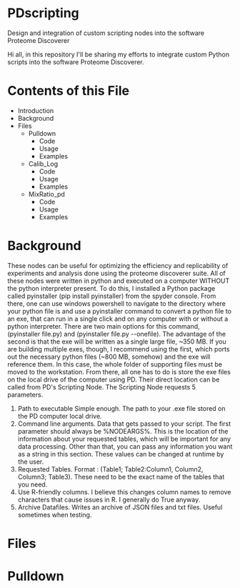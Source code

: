 # PDscripting
Design and integration of custom scripting nodes into the software Proteome Discoverer

Hi all, in this repository I'll be sharing my efforts to integrate custom Python scripts into the software Proteome Discoverer.

# Contents of this File

- Introduction
- Background
- Files
  - Pulldown
    - Code
    - Usage
    - Examples
  - Calib_Log
    - Code
    - Usage
    - Examples
  - MixRatio_pd
    - Code
    - Usage
    - Examples

# Background

These nodes can be useful for optimizing the efficiency and replicability of experiments and analysis done using the proteome discoverer suite. All of these nodes were written in python and executed on a computer WITHOUT the python interpreter present. To do this, I installed a Python package called pyinstaller (pip install pyinstaller) from the spyder console. From there, one can use windows powershell to navigate to the directory where your python file is and use a pyinstaller command to convert a python file to an exe, that can run in a single click and on any computer with or without a python interpreter. There are two main options for this command, (pyinstaller file.py) and (pyinstaller file.py --onefile). The advantage of the second is that the exe will be written as a single large file, ~350 MB. If you are building multiple exes, though, I recommend using the first, which ports out the necessary python files (~800 MB, somehow) and the exe will reference them. In this case, the whole folder of supporting files must be moved to the workstation. From there, all one has to do is store the exe files on the local drive of the computer using PD. Their direct location can be called from PD's Scripting Node. The Scripting Node requests 5 parameters.

1. Path to executable
  Simple enough. The path to your .exe file stored on the PD computer local drive.
2. Command line arguments.
  Data that gets passed to your script. The first parameter should always be %NODEARGS%. This is the location of the information about your requested tables, which     will be important for any data processing. Other than that, you can pass any information you want as a string in this section. These values can be changed at runtime   by the user.
3. Requested Tables. 
  Format : (Table1; Table2:Column1, Column2, Column3; Table3). These need to be the exact name of the tables that you need.
4. Use R-friendly columns. 
  I believe this changes column names to remove characters that cause issues in R. I generally do True anyway.
5. Archive Datafiles. 
  Writes an archive of JSON files and txt files. Useful sometimes when testing.

# Files

# Pulldown
